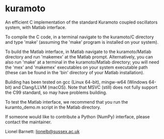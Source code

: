 # kuramoto
An efficient C implementation of the standard Kuramoto coupled oscillators system, with Matlab interface.

To compile the C code, in a terminal navigate to the kuramoto/C directory and type 'make' (assuming the 'make' program is installed on your system).

To build the Matlab interface, in Matlab navigate to the kuramoto/Matlab directory and run 'makemex' at the Matlab prompt. Alternatively, you can also run 'make' at a terminal in the kuramoto/Matlab directory; you will need the 'mex' and 'makemex' executables on your system executable path (these can be found in the 'bin' directory of your Matlab installation).

Building has been tested on gcc (Linux 64-bit), mingw-w64 (Windows 64-bit) and Clang/LLVM (macOS). Note that MSVC (still) does not fully support the C99 standard, so may have problems building.

To test the Matlab interface, we recommend that you run the kuramto_demo.m script in the Matlab directory.

If someone would like to contribute a Python (NumPy) interface, please contact the maintainer.

Lionel Barnett: lionelb@sussex.ac.uk
